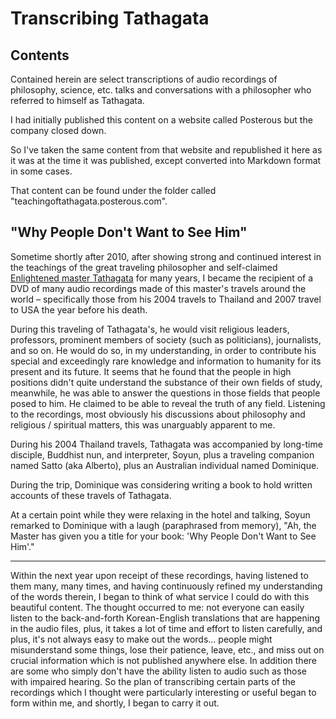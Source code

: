 # Transcribing Tathagata

## Contents

Contained herein are select transcriptions of audio recordings of philosophy, science, etc. talks and conversations with a philosopher who referred to himself as Tathagata.

I had initially published this content on a website called Posterous but the company closed down.

So I've taken the same content from that website and republished it here as it was at the time it was published, except converted into Markdown format in some cases.

That content can be found under the folder called "teachingoftathagata.posterous.com".




## "Why People Don't Want to See Him"

Sometime shortly after 2010, after showing strong and continued interest in the teachings of the great traveling philosopher and self-claimed [Enlightened master Tathagata](http://members.tripod.com/tathagata2000) for many years, I became the recipient of a DVD of many audio recordings made of this master's travels around the world – specifically those from his 2004 travels to Thailand and 2007 travel to USA the year before his death.

During this traveling of Tathagata's, he would visit religious leaders, professors, prominent members of society (such as politicians), journalists, and so on. He would do so, in my understanding, in order to contribute his special and exceedingly rare knowledge and information to humanity for its present and its future. It seems that he found that the people in high positions didn't quite understand the substance of their own fields of study, meanwhile, he was able to answer the questions in those fields that people posed to him. He claimed to be able to reveal the truth of any field. Listening to the recordings, most obviously his discussions about philosophy and religious / spiritual matters, this was unarguably apparent to me. 

During his 2004 Thailand travels, Tathagata was accompanied by long-time disciple, Buddhist nun, and interpreter, Soyun, plus a traveling companion named Satto (aka Alberto), plus an Australian individual named Dominique.

During the trip, Dominique was considering writing a book to hold written accounts of these travels of Tathagata.

At a certain point while they were relaxing in the hotel and talking, Soyun remarked to Dominique with a laugh (paraphrased from memory), "Ah, the Master has given you a title for your book: 'Why People Don't Want to See Him'."


---------------------

Within the next year upon receipt of these recordings, having listened to them many, many times, and having continuously refined my understanding of the words therein, I began to think of what service I could do with this beautiful content. The thought occurred to me: not everyone can easily listen to the back-and-forth Korean-English translations that are happening in the audio files, plus, it takes a lot of time and effort to listen carefully, and plus, it's not always easy to make out the words… people might misunderstand some things, lose their patience, leave, etc., and miss out on crucial information which is not published anywhere else. In addition there are some who simply don't have the ability listen to audio such as those with impaired hearing. So the plan of transcribing certain parts of the recordings which I thought were particularly interesting or useful began to form within me, and shortly, I began to carry it out.
